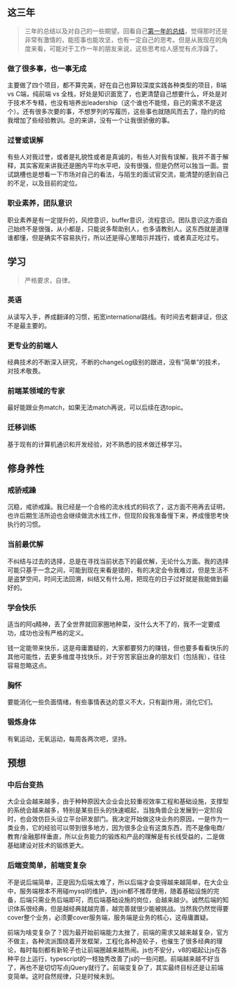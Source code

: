 ## 这三年

> 三年的总结以及对自己的一些期望。回看自己[第一年的总结](https://github.com/shaomingquan/articles/blob/master/src/%E5%B7%A5%E4%BD%9C%E7%AC%AC%E4%B8%80%E5%B9%B4%E7%9A%84%E4%B8%80%E4%BA%9B%E6%80%9D%E8%80%83.md)，觉得那时还是非常有激情的，能揽事也能攻坚，也有一定自己的思考。但是从我现在的角度来看，可能对于工作一年的朋友来说，这些思考给人感觉有点浮躁了。

### 做了很多事，也一事无成

主要做了四个项目，都不算完美，好在自己也算较深度实践各种类型的项目，B端 vs C端，纯前端 vs 全栈，好处是知识面宽了，也更清楚自己想要什么，坏处是对于技术不专精，也没有培养出leadership（这个谁也不能怪，自己的需求不是这个）。还有很多次要的事，不想罗列的写履历，这些事也就随风而去了，隐约的给我增加了些经验教训。总的来讲，没有一个让我很骄傲的事。

### 过誉或误解

有些人对我过誉，或者是礼貌性或者是真诚的，有些人对我有误解，我并不善于解释，其实客观来讲我还是圈内平均水平吧，没有很强，但是仍然可以独当一面。尝试跳槽也是想看一下市场对自己的看法，与陌生的面试官交流，能清楚的感到自己的不足，以及目前的定位。

### 职业素养，团队意识

职业素养是有一定提升的，风控意识，buffer意识，流程意识。团队意识这方面自己始终不是很强，从小都是，只能说多帮助别人，也多请教别人。这东西就是道理谁都懂，但是确实不容易执行，所以还是得心里暗示并践行，或者真正吃过亏。

## 学习

> 严格要求，自律。

### 英语

从读写入手，养成翻译的习惯，拓宽international路线。有时间去考翻译证，但这不是最主要的。

### 更专业的前端人

经典技术的不断深入研究，不断的changeLog级别的跟进，没有“简单”的技术，对技术敬畏。

### 前端某领域的专家

最好能跟业务match，如果无法match再说，可以后续在选topic。

### 迁移训练

基于现有的计算机通识和开发经验，对不熟悉的技术做迁移学习。

## 修身养性

### 戒骄戒躁

沉稳，戒骄戒躁。我已经是一个合格的流水线式的码农了，这方面不用再去证明，也许后期生活所迫也会继续做流水线工作，但现阶段我准备慢下来，养成慢思考快执行的习惯。

### 当前最优解

不纠结与过去的选择，总是在寻找当前状态下的最优解，无论什么方面。我的选择可能只基于一念之间，可能到现在来看是错的，有的决定会令我难过，但是生活不是盗梦空间，时间无法回溯，纠结又有什么用，把现在的日子过好就是我能做到最好的。

### 学会快乐

适当的阿q精神，丢了全世界就回家圈地种菜，没什么大不了的，我不一定要成功，成功也没有严格的定义。

钱一定能带来快乐，这是毋庸置疑的，大家都要努力的赚钱，但也要多看看快乐的其他可能性，去更多维度寻找快乐，对于穷苦家庭出身的朋友们（包括我），往往容易忽略这点。

### 胸怀

要能消化一些负面情绪，有些事情表达的意义不大，只有副作用，消化它们。

### 锻炼身体

有氧运动，无氧运动，每周各两次吧，坚持。

## 预想

### 中后台变热

大企业会越来越多，由于种种原因大企业会比较重视效率工程和基础设施，支撑型的系统会越来越多，特别是某些巨头的快速崛起，当独角兽企业发展到一定阶段时，也会效仿巨头设立平台研发部门。我决定开始做这块业务的原因，一是作为一类业务，它的经验可以带到很多地方，因为很多企业有这类东西，而不是像电商/教育/金融那样垂直，所以业务能力的锻炼和产品的理解是有长线受益的，二是做基础建设对技术的锻炼更大。

### 后端变简单，前端变复杂

不是说后端简单，正是因为后端太难了，所以后端才会变得越来越简单，在大企业中，服务端根本不用碰mysql的维护，连join都不推荐使用，随着基础设施的完备，后端只需业务后端即可，而后端基础设施的岗位，会越来越少。诚然后端的知识体系很经典，但是越经典就越完善，越完善就很少能被挑战。当然我仍然觉得要cover整个业务，必须要cover服务端，服务端是业务的核心，这毋庸置疑。

前端为啥变复杂了？因为最开始前端能力太挫了，前端的需求又越来越复杂，官方不做主，各种流派围绕着开发框架，工程化各种造轮子，也催生了很多经典的理论，每时每刻都有新轮子也让前端圈越来越热闹。js也不安分，v8的崛起让js在各种平台上运行，typescript的一枝独秀改善了js的一些问题。前端越来越不好当了，再也不是切切写点jQuery就行了。前端变复杂了，其实最终目标还是让前端变简单。这时自然规律，只是时候未到。

